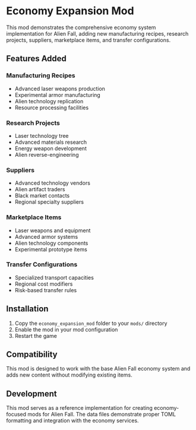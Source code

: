 # Economy Expansion Mod

This mod demonstrates the comprehensive economy system implementation for Alien Fall, adding new manufacturing recipes, research projects, suppliers, marketplace items, and transfer configurations.

## Features Added

### Manufacturing Recipes

- Advanced laser weapons production
- Experimental armor manufacturing
- Alien technology replication
- Resource processing facilities

### Research Projects

- Laser technology tree
- Advanced materials research
- Energy weapon development
- Alien reverse-engineering

### Suppliers

- Advanced technology vendors
- Alien artifact traders
- Black market contacts
- Regional specialty suppliers

### Marketplace Items

- Laser weapons and equipment
- Advanced armor systems
- Alien technology components
- Experimental prototype items

### Transfer Configurations

- Specialized transport capacities
- Regional cost modifiers
- Risk-based transfer rules

## Installation

1. Copy the `economy_expansion_mod` folder to your `mods/` directory
2. Enable the mod in your mod configuration
3. Restart the game

## Compatibility

This mod is designed to work with the base Alien Fall economy system and adds new content without modifying existing items.

## Development

This mod serves as a reference implementation for creating economy-focused mods for Alien Fall. The data files demonstrate proper TOML formatting and integration with the economy services.